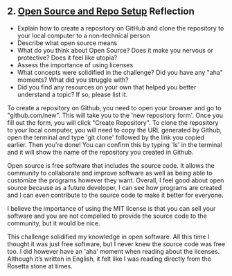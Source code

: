 ## 2. [Open Source and Repo Setup](2_set_up_repo/readme.md) Reflection

* Explain how to create a repository on GitHub and clone the repository to your local computer to a non-technical person
* Describe what open source means
* What do you think about Open Source? Does it make you nervous or protective? Does it feel like utopia?
* Assess the importance of using licenses
* What concepts were solidified in the challenge? Did you have any "aha" moments? What did you struggle with?
* Did you find any resources on your own that helped you better understand a topic? If so, please list it.

To create a repository on Github, you need to open your browser and go to "github.com/new". This will take you to the 'new repository form'. Once you fill out the form, you will click "Create Repository". To clone the repository to your local computer, you will need to copy the URL generated by Github, open the terminal and type 'git clone' followed by the link you copied earlier. Then you're done! You can confirm this by typing 'ls' in the terminal and it will show the name of the repository you created in Github.

Open source is free software that includes the source code. It allows the community to collaborate and improve software as well as being able to customize the programs however they want. Overall, I feel good about open source because as a future developer, I can see how programs are created and I can even contribute to the source code to make it better for everyone.

I believe the importance of using the MIT license is that you can sell your software and you are not compelled to provide the source code to the community, but it would be nice.

This challenge solidified my knowledge in open software. All this time I thought it was just free software, but I never knew the source code was free too. I did however have an 'aha' moment when reading about the licenses. Although it’s written in English, it felt like I was reading directly from the Rosetta stone at times.
